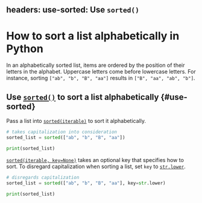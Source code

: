headers:
  use-sorted: Use `sorted()`
---
# How to sort a list alphabetically in Python
In an alphabetically sorted list, items are ordered by the position of their letters in the alphabet. Uppercase letters come before lowercase letters. For instance, sorting `["ab", "b", "B", "aa"]` results in `["B", "aa", "ab", "b"]`.

## Use [`sorted()`](kite-sym:builtins.sorted) to sort a list alphabetically {#use-sorted}
Pass a list into  [`sorted(iterable)`](kite-sym:builtins.sorted) to sort it alphabetically.
```python
# takes capitalization into consideration
sorted_list = sorted(["ab", "b", "B", "aa"])

print(sorted_list)
```
[`sorted(iterable, key=None)`](kite-sym:builtins.sorted) takes an optional key that specifies how to sort. To disregard capitalization when sorting a list, set `key` to [`str.lower`](kite-sym:builtins.str.lower).

```python
# disregards capitalization
sorted_list = sorted(["ab", "b", "B", "aa"], key=str.lower)

print(sorted_list)
```
